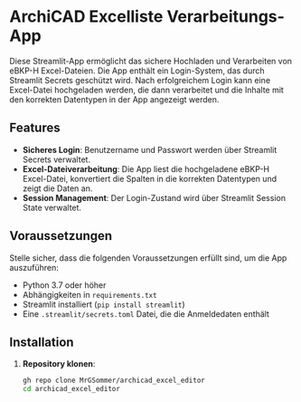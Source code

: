# ArchiCAD Excelliste Verarbeitungs-App

Diese Streamlit-App ermöglicht das sichere Hochladen und Verarbeiten von eBKP-H Excel-Dateien. Die App enthält ein Login-System, das durch Streamlit Secrets geschützt wird. Nach erfolgreichem Login kann eine Excel-Datei hochgeladen werden, die dann verarbeitet und die Inhalte mit den korrekten Datentypen in der App angezeigt werden.

## Features

- **Sicheres Login**: Benutzername und Passwort werden über Streamlit Secrets verwaltet.
- **Excel-Dateiverarbeitung**: Die App liest die hochgeladene eBKP-H Excel-Datei, konvertiert die Spalten in die korrekten Datentypen und zeigt die Daten an.
- **Session Management**: Der Login-Zustand wird über Streamlit Session State verwaltet.

## Voraussetzungen

Stelle sicher, dass die folgenden Voraussetzungen erfüllt sind, um die App auszuführen:

- Python 3.7 oder höher
- Abhängigkeiten in `requirements.txt`
- Streamlit installiert (`pip install streamlit`)
- Eine `.streamlit/secrets.toml` Datei, die die Anmeldedaten enthält

## Installation

1. **Repository klonen**:

   ```bash
   gh repo clone MrGSommer/archicad_excel_editor
   cd archicad_excel_editor
